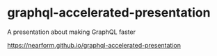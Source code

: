 # graphql-accelerated-presentation

A presentation about making GraphQL faster

https://nearform.github.io/graphql-accelerated-presentation

